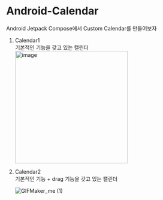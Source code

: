 # Android-Calendar
Android Jetpack Compose에서 Custom Calendar를 만들어보자


1. Calendar1  
   기본적인 기능을 갖고 있는 캘린더  
   <img width="300" alt="image" src="https://github.com/DaeYoungee/Android-Calendar/assets/121485300/d8206cbf-1e20-4dfb-8591-5651ccd75330">


2. Calendar2  
    기본적인 기능 + drag 기능을 갖고 있는 캘린더  
   
   ![GIFMaker_me (1)](https://github.com/DaeYoungee/Sign-up_Firebase/assets/121485300/6aeb18e6-5a72-4da3-80c3-2e3c7322d4bc)

